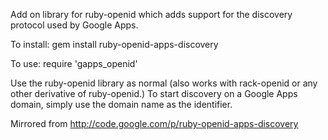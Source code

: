 Add on library for ruby-openid which adds support for the discovery protocol used
by Google Apps.

To install:
gem install ruby-openid-apps-discovery

To use:
require 'gapps_openid'

Use the ruby-openid library as normal (also works with rack-openid or any other
derivative of ruby-openid.) To start discovery on a Google Apps domain,
simply use the domain name as the identifier.

Mirrored from http://code.google.com/p/ruby-openid-apps-discovery
